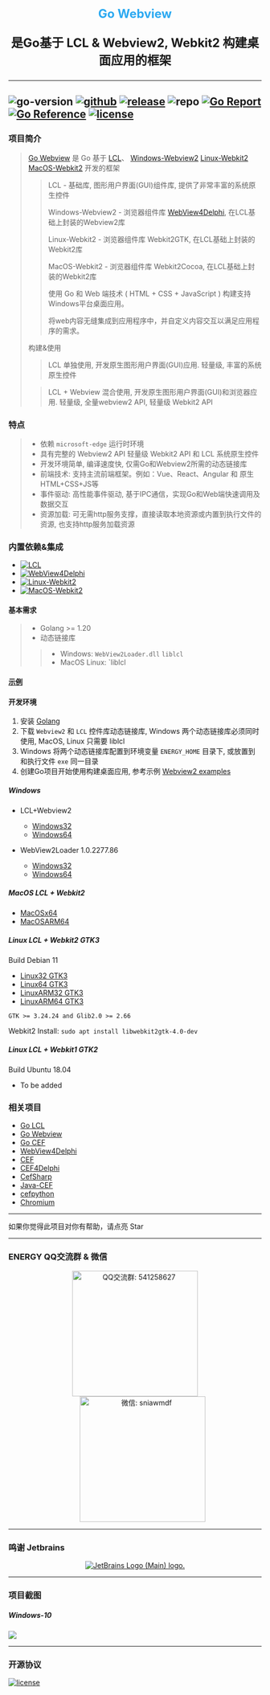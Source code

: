 <p align="center">
   <span style="color: #2ba9f1;font-size: 24px;font-weight: bold;">Go Webview</span>
</p>

<p align="center" style="font-size: 24px;">
    <strong>
        是Go基于 LCL & Webview2, Webkit2 构建桌面应用的框架
    </strong>
</p>

---
![go-version](https://img.shields.io/github/go-mod/go-version/energye/wv?logo=git&logoColor=green)
[![github](https://img.shields.io/github/last-commit/energye/wv/main.svg?logo=github&logoColor=green&label=commit)](https://github.com/energye/wv)
[![release](https://img.shields.io/github/v/release/energye/wv?logo=git&logoColor=green)](https://github.com/energye/wv/releases)
![repo](https://img.shields.io/github/repo-size/energye/wv.svg?logo=github&logoColor=green&label=repo-size)
[![Go Report](https://goreportcard.com/badge/github.com/energye/wv)](https://goreportcard.com/report/github.com/energye/wv)
[![Go Reference](https://pkg.go.dev/badge/github.com/energye/wv)](https://pkg.go.dev/github.com/energye/wv)
[![license](https://img.shields.io/github/license/energye/wv.svg?logo=git&logoColor=red)](http://www.apache.org/licenses/LICENSE-2.0)
---

### 项目简介

> [Go Webview](https://github.com/energye/wv) 
> 是 Go 基于
> [LCL](https://www.lazarus-ide.org/)、
> [Windows-Webview2](https://learn.microsoft.com/en-us/microsoft-edge/webview2)
> [Linux-Webkit2](https://www.webkitgtk.org)
> [MacOS-Webkit2](https://developer.apple.com/documentation/webkit)
> 开发的框架
>
>> LCL - 基础库, 图形用户界面(GUI)组件库, 提供了非常丰富的系统原生控件
>> 
>> Windows-Webview2 - 浏览器组件库 [WebView4Delphi](https://github.com/salvadordf/WebView4Delphi), 在LCL基础上封装的Webview2库
>> 
>> Linux-Webkit2 - 浏览器组件库 Webkit2GTK, 在LCL基础上封装的Webkit2库
>> 
>> MacOS-Webkit2 - 浏览器组件库 Webkit2Cocoa, 在LCL基础上封装的Webkit2库
>> 
>> 使用 Go 和 Web 端技术 ( HTML + CSS + JavaScript ) 构建支持Windows平台桌面应用。
>>
>> 将web内容无缝集成到应用程序中，并自定义内容交互以满足应用程序的需求。
> 
> 构建&使用
> 
>> LCL 单独使用, 开发原生图形用户界面(GUI)应用. 轻量级, 丰富的系统原生控件
>
>> LCL + Webview 混合使用, 开发原生图形用户界面(GUI)和浏览器应用. 轻量级, 全量webview2 API, 轻量级 Webkit2 API



### 特点

> - 依赖 `microsoft-edge` 运行时环境
> - 具有完整的 Webview2 API 轻量级 Webkit2 API 和 LCL 系统原生控件
> - 开发环境简单, 编译速度快, 仅需Go和Webview2所需的动态链接库
> - 前端技术: 支持主流前端框架。例如：Vue、React、Angular 和 原生HTML+CSS+JS等
> - 事件驱动: 高性能事件驱动, 基于IPC通信，实现Go和Web端快速调用及数据交互
> - 资源加载: 可无需http服务支撑，直接读取本地资源或内置到执行文件的资源, 也支持http服务加载资源

### 内置依赖&集成

- [![LCL](https://img.shields.io/badge/LCL-green)](https://github.com/energye/lcl)
- [![WebView4Delphi](https://img.shields.io/badge/Windows-Webview2%20-green)](https://github.com/salvadordf/WebView4Delphi)
- [![Linux-Webkit2](https://img.shields.io/badge/Linux-Webkit2%20-green)](https://www.webkitgtk.org)
- [![MacOS-Webkit2](https://img.shields.io/badge/MacOS-Webkit2%20-green)](https://developer.apple.com/documentation/webkit)

#### 基本需求

> - Golang >= 1.20
> - 动态链接库 
>> - Windows: `WebView2Loader.dll` `liblcl`
>> - MacOS Linux: `liblcl

#### [示例](https://github.com/energye/examples/tree/main/wv)

#### 开发环境

1. 安装 [Golang](https://golang.google.cn/dl/)
2. 下载 `Webview2` 和 `LCL` 控件库动态链接库, Windows 两个动态链接库必须同时使用, MacOS, Linux 只需要 liblcl
3. Windows 将两个动态链接库配置到环境变量 `ENERGY_HOME` 目录下, 或放置到和执行文件 `exe` 同一目录
4. 创建Go项目开始使用构建桌面应用, 参考示例 [Webview2 examples](https://github.com/energye/examples/tree/main/wv)

##### Windows

- LCL+Webview2

  - [Windows32](https://sourceforge.net/projects/liblcl/files/v3.0.0/lcl_wv2_binary_windows32.zip/download)
  - [Windows64](https://sourceforge.net/projects/liblcl/files/v3.0.0/lcl_wv2_binary_windows64.zip/download)

- WebView2Loader 1.0.2277.86

  - [Windows32](https://sourceforge.net/projects/liblcl/files/v3.0.0/WebView2Loader_32_1.0.2277.86.zip/download)
  - [Windows64](https://sourceforge.net/projects/liblcl/files/v3.0.0/WebView2Loader_64_1.0.2277.86.zip/download)

##### MacOS LCL + Webkit2

  - [MacOSx64](https://sourceforge.net/projects/liblcl/files/v3.0.0/lcl_wk2_binary_macosx64.zip/download)
  - [MacOSARM64](https://sourceforge.net/projects/liblcl/files/v3.0.0/lcl_wk2_binary_macosarm64.zip/download)

##### Linux LCL + Webkit2 GTK3
Build Debian 11
  - [Linux32 GTK3](https://sourceforge.net/projects/liblcl/files/v3.0.0/lcl_wk2_binary_linux64.zip/download)
  - [Linux64 GTK3](https://sourceforge.net/projects/liblcl/files/v3.0.0/lcl_wk2_binary_linux64.zip/download)
  - [LinuxARM32 GTK3](https://sourceforge.net/projects/liblcl/files/v3.0.0/lcl_wk2_binary_linuxarm32.zip/download)
  - [LinuxARM64 GTK3](https://sourceforge.net/projects/liblcl/files/v3.0.0/lcl_wk2_binary_linuxarm64.zip/download)
 
  `GTK >= 3.24.24 and Glib2.0 >= 2.66`

Webkit2 Install:
`sudo apt install libwebkit2gtk-4.0-dev`


##### Linux LCL + Webkit1 GTK2
Build Ubuntu 18.04
 - To be added

### 相关项目
* [Go LCL](https://github.com/energye/lcl)
* [Go Webview](https://github.com/energye/wv)
* [Go CEF](https://github.com/energye/cef)
* [WebView4Delphi](https://github.com/salvadordf/WebView4Delphi)
* [CEF](https://github.com/chromiumembedded/cef)
* [CEF4Delphi](https://github.com/salvadordf/CEF4Delphi)
* [CefSharp](https://github.com/cefsharp/CefSharp)
* [Java-CEF](https://bitbucket.org/chromiumembedded/java-cef)
* [cefpython](https://github.com/cztomczak/cefpython)
* [Chromium](https://chromium.googlesource.com/chromium/src/)

---

如果你觉得此项目对你有帮助，请点亮 Star

---

### ENERGY QQ交流群 & 微信

<p align="center">
    <img src="https://energye.github.io/imgs/assets/qq-group.jpg" width="250" title="QQ交流群: 541258627" alt="QQ交流群: 541258627">
    <img src="https://energye.github.io/imgs/assets/we-chat.jpg" width="250" title="微信: sniawmdf" alt="微信: sniawmdf" style="margin-left: 30px;">
</p>

---

### 鸣谢 Jetbrains

<p align="center">
    <a href="https://www.jetbrains.com?from=energy">
        <img src="https://resources.jetbrains.com/storage/products/company/brand/logos/jb_beam.svg" alt="JetBrains Logo (Main) logo.">
    </a>
</p>

---

### 项目截图
##### Windows-10
<img src="https://assets.yanghy.cn/webview2-simple.png">

----

### 开源协议

[![license](https://img.shields.io/github/license/energye/wv.svg?logo=git&logoColor=green)](http://www.apache.org/licenses/LICENSE-2.0)
